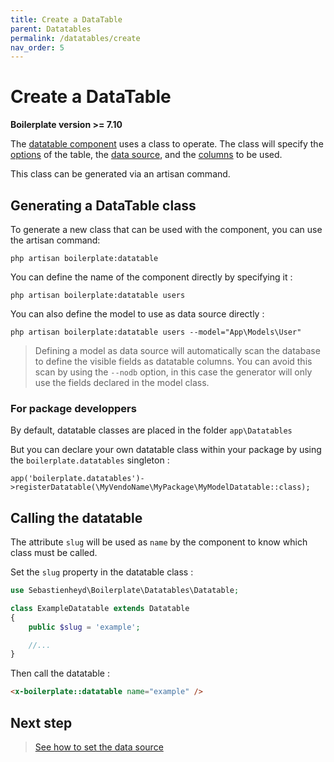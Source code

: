 ```yaml
---
title: Create a DataTable
parent: Datatables
permalink: /datatables/create
nav_order: 5
---
```


# Create a DataTable

**Boilerplate version >= 7.10**

The [datatable component](../components/datatable) uses a class to operate. The class will specify the [options](options) of the table, the [data source](datasource), and the [columns](column) to be used.

This class can be generated via an artisan command.

## Generating a DataTable class

To generate a new class that can be used with the component, you can use the artisan command:

```
php artisan boilerplate:datatable
```

You can define the name of the component directly by specifying it :

```
php artisan boilerplate:datatable users
```

You can also define the model to use as data source directly :

```
php artisan boilerplate:datatable users --model="App\Models\User" 
```

> Defining a model as data source will automatically scan the database to define the visible fields as datatable columns. You can avoid this scan by using the `--nodb` option, in this case the generator will only use the fields declared in the model class.

### For package developpers

By default, datatable classes are placed in the folder `app\Datatables`

But you can declare your own datatable class within your package by using the `boilerplate.datatables` singleton :

```
app('boilerplate.datatables')->registerDatatable(\MyVendoName\MyPackage\MyModelDatatable::class); 
```

## Calling the datatable

The attribute `slug` will be used as `name` by the component to know which class must be called.

Set the `slug` property in the datatable class :

```php
use Sebastienheyd\Boilerplate\Datatables\Datatable;

class ExampleDatatable extends Datatable
{
    public $slug = 'example';

    //...
}
```

Then call the datatable :

```html
<x-boilerplate::datatable name="example" />
```

## Next step

> [See how to set the data source](datasource)